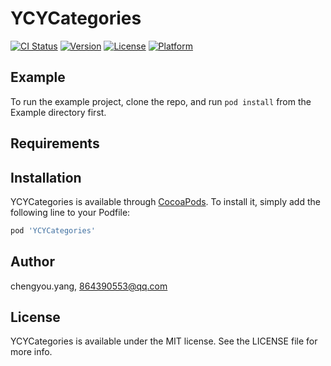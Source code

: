 # YCYCategories

[![CI Status](http://img.shields.io/travis/chengyou.yang/YCYCategories.svg?style=flat)](https://travis-ci.org/chengyou.yang/YCYCategories)
[![Version](https://img.shields.io/cocoapods/v/YCYCategories.svg?style=flat)](http://cocoapods.org/pods/YCYCategories)
[![License](https://img.shields.io/cocoapods/l/YCYCategories.svg?style=flat)](http://cocoapods.org/pods/YCYCategories)
[![Platform](https://img.shields.io/cocoapods/p/YCYCategories.svg?style=flat)](http://cocoapods.org/pods/YCYCategories)

## Example

To run the example project, clone the repo, and run `pod install` from the Example directory first.

## Requirements

## Installation

YCYCategories is available through [CocoaPods](http://cocoapods.org). To install
it, simply add the following line to your Podfile:

```ruby
pod 'YCYCategories'
```

## Author

chengyou.yang, 864390553@qq.com

## License

YCYCategories is available under the MIT license. See the LICENSE file for more info.
